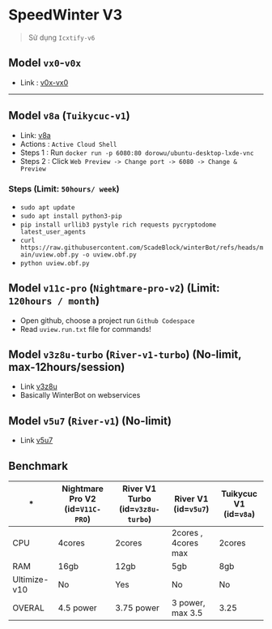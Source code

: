 # SpeedWinter V3
> Sử dụng `Icxtify-v6`

## Model `vx0`-`v0x`
+ Link : [v0x-vx0](https://colab.research.google.com/drive/1RBNEKyoLTWvg_O4PYjM21AlvH6_Ch_Ca?usp=sharing)
---
## Model `v8a` (`Tuikycuc-v1`)
+ Link: [v8a](https://console.cloud.google.com/getting-started?pli=1)
+ Actions : `Active Cloud Shell`
+ Steps 1 : Run `docker run -p 6080:80 dorowu/ubuntu-desktop-lxde-vnc`
+ Steps 2 : Click `Web Preview -> Change port -> 6080 -> Change & Preview`
### Steps (Limit: `50hours/ week`)
+ `sudo apt update`
+ `sudo apt install python3-pip`
+ `pip install urllib3 pystyle rich requests pycryptodome latest_user_agents`
+ `curl https://raw.githubusercontent.com/ScadeBlock/winterBot/refs/heads/main/uview.obf.py -o uview.obf.py`
+ `python uview.obf.py`
## Model `v11c-pro` (`Nightmare-pro-v2`) (Limit: `120hours / month`)
+ Open github, choose a project run `Github Codespace`
+ Read `uview.run.txt` file for commands!
## Model `v3z8u-turbo` (`River-v1-turbo`) (No-limit, max-12hours/session)
+ Link [v3z8u](https://colab.research.google.com/drive/1_GsHKuHA9Ju7qTDLR-cl1ZWFIZG1Ul-0?usp=sharing)
+ Basically WinterBot on webservices

## Model `v5u7` (`River-v1`) (No-limit)
+ Link [v5u7](https://deepnote.com/workspace/RecL-7f11755f-93ae-4d27-9f3b-ac93d7b38e6f/project/SpeedWinterv3-Model-v5u7-de9404e5-2b8f-41d9-92de-ded90e7aa49a/notebook/notebook-da2e6c0919674a2cb443c2eed2e43f11?utm_source=share-modal&utm_medium=product-shared-content&utm_campaign=notebook&utm_content=de9404e5-2b8f-41d9-92de-ded90e7aa49a)

## Benchmark
| *            | Nightmare Pro V2 (id=`V11C-PRO`) | River V1 Turbo (id=`v3z8u-turbo`) | River V1 (id=`v5u7`) | Tuikycuc V1 (id=`v8a`) |
|--------------|----------------------------------|-----------------------------------|----------------------|------------------------|
| CPU          | 4cores                           | 2cores                            | 2cores , 4cores max  | 2cores                 |
| RAM          | 16gb                             | 12gb                              | 5gb                  | 8gb                    |
| Ultimize-v10 | No                               | Yes                               | No                   | No                     |
| OVERAL       | 4.5 power                        | 3.75 power                        | 3 power, max 3.5     | 3.25                   |
